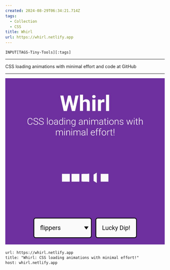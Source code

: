 ```yaml
---
created: 2024-08-29T06:34:21.714Z
tags: 
  - Collection
  - CSS
title: Whirl
url: https://whirl.netlify.app
---
```

```meta-bind
INPUT[TAGS-Tiny-Tools][:tags]
```

___
CSS loading animations with minimal effort and code at GitHub
___

![](_attachments/whirl.jpg)

```cardlink
url: https://whirl.netlify.app
title: "Whirl: CSS loading animations with minimal effort!"
host: whirl.netlify.app
```
